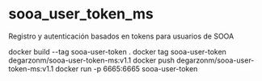 # sooa_user_token_ms
Registro y autenticación basados en tokens para usuarios de SOOA

docker build --tag sooa-user-token .
docker tag sooa-user-token degarzonm/sooa-user-token-ms:v1.1
docker push degarzonm/sooa-user-token-ms:v1.1
docker run -p 6665:6665 sooa-user-token
